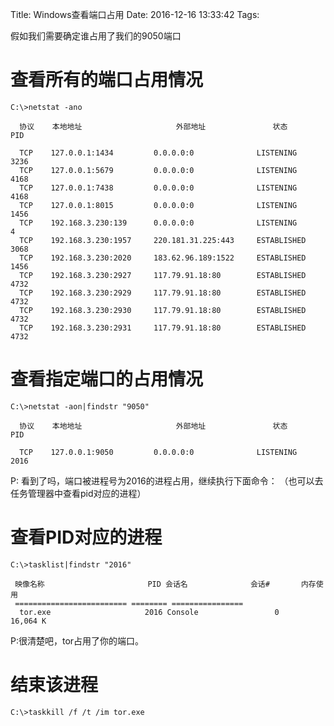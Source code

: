 Title: Windows查看端口占用
Date: 2016-12-16 13:33:42
Tags:

假如我们需要确定谁占用了我们的9050端口

查看所有的端口占用情况
=================================

    C:\>netstat -ano
    
      协议    本地地址                     外部地址               状态                   PID
    
      TCP    127.0.0.1:1434         0.0.0.0:0              LISTENING       3236
      TCP    127.0.0.1:5679         0.0.0.0:0              LISTENING       4168
      TCP    127.0.0.1:7438         0.0.0.0:0              LISTENING       4168
      TCP    127.0.0.1:8015         0.0.0.0:0              LISTENING       1456
      TCP    192.168.3.230:139      0.0.0.0:0              LISTENING       4
      TCP    192.168.3.230:1957     220.181.31.225:443     ESTABLISHED     3068
      TCP    192.168.3.230:2020     183.62.96.189:1522     ESTABLISHED     1456
      TCP    192.168.3.230:2927     117.79.91.18:80        ESTABLISHED     4732
      TCP    192.168.3.230:2929     117.79.91.18:80        ESTABLISHED     4732
      TCP    192.168.3.230:2930     117.79.91.18:80        ESTABLISHED     4732
      TCP    192.168.3.230:2931     117.79.91.18:80        ESTABLISHED     4732


查看指定端口的占用情况
===========================

    C:\>netstat -aon|findstr "9050"
    
      协议    本地地址                     外部地址               状态                   PID
    
      TCP    127.0.0.1:9050         0.0.0.0:0              LISTENING       2016

P: 看到了吗，端口被进程号为2016的进程占用，继续执行下面命令： （也可以去任务管理器中查看pid对应的进程）

查看PID对应的进程
===============================

    C:\>tasklist|findstr "2016"
    
     映像名称                       PID 会话名              会话#       内存使用
     ========================= ======== ================
      tor.exe                     2016 Console                 0     16,064 K

P:很清楚吧，tor占用了你的端口。


结束该进程
====================

    C:\>taskkill /f /t /im tor.exe
